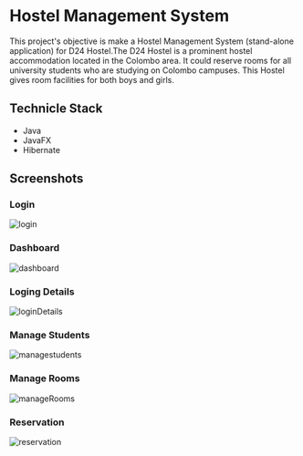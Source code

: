 # Hostel Management System 

This project's objective is make a Hostel Management System (stand-alone application)
for D24 Hostel.The D24 Hostel is a prominent hostel accommodation located in the
Colombo area. It could reserve rooms for all university students who are studying on
Colombo campuses. This Hostel gives room facilities for both boys and girls.


## Technicle Stack 
* Java
* JavaFX
* Hibernate


## Screenshots

### Login
![login](https://github.com/Ashendhiyan/Hibernate-Hostel-Managment-System/assets/99383511/50364bc3-be08-4967-ab67-af083cac3044)

### Dashboard
![dashboard](https://github.com/Ashendhiyan/Hibernate-Hostel-Managment-System/assets/99383511/08426dff-3a52-464f-9fc2-3d03d166d8bb)

### Loging Details
![loginDetails](https://github.com/Ashendhiyan/Hibernate-Hostel-Managment-System/assets/99383511/11235b23-9cdf-40ec-ab71-843168e1312e)

### Manage Students
![managestudents](https://github.com/Ashendhiyan/Hibernate-Hostel-Managment-System/assets/99383511/8275c439-d749-4d1b-8303-fdc02fe70449)

### Manage Rooms
![manageRooms](https://github.com/Ashendhiyan/Hibernate-Hostel-Managment-System/assets/99383511/f436bacc-69c6-494c-a3c2-22747c192a5d)

### Reservation
![reservation](https://github.com/Ashendhiyan/Hibernate-Hostel-Managment-System/assets/99383511/0289a7c8-0861-4f5c-bdf8-9d2ec20d7c96)


